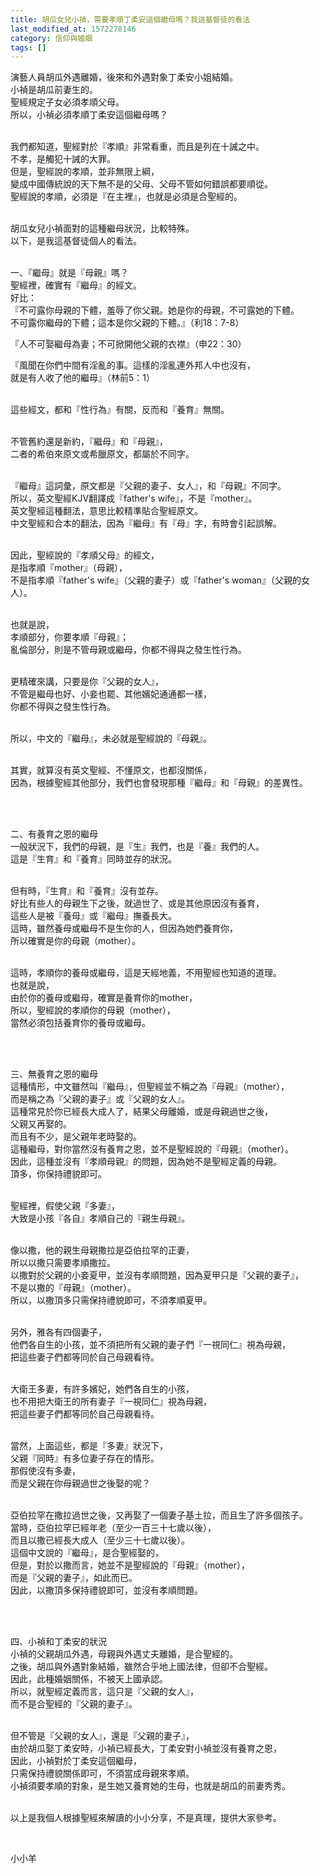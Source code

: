 ```yaml
---
title: 胡瓜女兒小禎，需要孝順丁柔安這個繼母嗎？我這基督徒的看法
last_modified_at: 1572278146
category: 信仰與婚姻
tags: []
---
```


<p>演藝人員胡瓜外遇離婚，後來和外遇對象丁柔安小姐結婚。<br/>
小禎是胡瓜前妻生的。<br/>
聖經規定子女必須孝順父母。<br/>
所以，小禎必須孝順丁柔安這個繼母嗎？</p>
<p><br/>
我們都知道，聖經對於『孝順』非常看重，而且是列在十誡之中。<br/>
不孝，是觸犯十誡的大罪。<br/>
但是，聖經說的孝順，並非無限上綱，<br/>
變成中國傳統說的天下無不是的父母、父母不管如何錯誤都要順從。<br/>
聖經說的孝順，必須是『在主裡』，也就是必須是合聖經的。</p>
<p><br/>
胡瓜女兒小禎面對的這種繼母狀況，比較特殊。<br/>
以下，是我這基督徒個人的看法。</p>
<p><br/>
一、『繼母』就是『母親』嗎？<br/>
聖經裡，確實有『繼母』的經文。<br/>
好比：<br/>
『不可露你母親的下體，羞辱了你父親。她是你的母親，不可露她的下體。<br/>
不可露你繼母的下體；這本是你父親的下體。』（利18：7-8）</p>
<p>『人不可娶繼母為妻；不可掀開他父親的衣襟』（申22：30）</p>
<p>『風聞在你們中間有淫亂的事。這樣的淫亂連外邦人中也沒有，<br/>
就是有人收了他的繼母』（林前5：1）</p>
<p><br/>
這些經文，都和『性行為』有關，反而和『養育』無關。</p>
<p><br/>
不管舊約還是新約，『繼母』和『母親』，<br/>
二者的希伯來原文或希臘原文，都屬於不同字。</p>
<p><br/>
『繼母』這詞彙，原文都是『父親的妻子、女人』，和『母親』不同字。<br/>
所以，英文聖經KJV翻譯成『father's wife』，不是『mother』。<br/>
英文聖經這種翻法，意思比較精準貼合聖經原文。<br/>
中文聖經和合本的翻法，因為『繼母』有『母』字，有時會引起誤解。</p>
<p><br/>
因此，聖經說的『孝順父母』的經文，<br/>
是指孝順『mother』（母親），<br/>
不是指孝順『father's wife』（父親的妻子）或『father's woman』（父親的女人）。</p>
<p><br/>
也就是說，<br/>
孝順部分，你要孝順『母親』；<br/>
亂倫部分，則是不管母親或繼母，你都不得與之發生性行為。</p>
<p><br/>
更精確來講，只要是你『父親的女人』，<br/>
不管是繼母也好、小妾也罷、其他嬪妃通通都一樣，<br/>
你都不得與之發生性行為。</p>
<p><br/>
所以，中文的『繼母』，未必就是聖經說的『母親』。</p>
<p><br/>
其實，就算沒有英文聖經、不懂原文，也都沒關係，<br/>
因為，根據聖經其他部分，我們也會發現那種『繼母』和『母親』的差異性。</p>
<p> </p>
<p><br/>
二、有養育之恩的繼母<br/>
一般狀況下，我們的母親，是『生』我們，也是『養』我們的人。<br/>
這是『生育』和『養育』同時並存的狀況。</p>
<p><br/>
但有時，『生育』和『養育』沒有並存。<br/>
好比有些人的母親生下之後，就過世了、或是其他原因沒有養育，<br/>
這些人是被『養母』或『繼母』撫養長大。<br/>
這時，雖然養母或繼母不是生你的人，但因為她們養育你，<br/>
所以確實是你的母親（mother）。</p>
<p><br/>
這時，孝順你的養母或繼母，這是天經地義，不用聖經也知道的道理。<br/>
也就是說，<br/>
由於你的養母或繼母，確實是養育你的mother，<br/>
所以，聖經說的孝順你的母親（mother），<br/>
當然必須包括養育你的養母或繼母。</p>
<p> </p>
<p><br/>
三、無養育之恩的繼母<br/>
這種情形，中文雖然叫『繼母』，但聖經並不稱之為『母親』（mother），<br/>
而是稱之為『父親的妻子』或『父親的女人』。<br/>
這種常見於你已經長大成人了，結果父母離婚，或是母親過世之後，<br/>
父親又再娶的。<br/>
而且有不少，是父親年老時娶的。<br/>
這種繼母，對你當然沒有養育之恩，並不是聖經說的『母親』（mother）。<br/>
因此，這種並沒有『孝順母親』的問題，因為她不是聖經定義的母親。<br/>
頂多，你保持禮貌即可。</p>
<p><br/>
聖經裡，假使父親『多妻』，<br/>
大致是小孩『各自』孝順自己的『親生母親』。</p>
<p><br/>
像以撒，他的親生母親撒拉是亞伯拉罕的正妻，<br/>
所以以撒只需要孝順撒拉。<br/>
以撒對於父親的小妾夏甲，並沒有孝順問題，因為夏甲只是『父親的妻子』，<br/>
不是以撒的『母親』（mother）。<br/>
所以，以撒頂多只需保持禮貌即可，不須孝順夏甲。</p>
<p><br/>
另外，雅各有四個妻子，<br/>
他們各自生的小孩，並不須把所有父親的妻子們『一視同仁』視為母親，<br/>
把這些妻子們都等同於自己母親看待。</p>
<p><br/>
大衛王多妻，有許多嬪妃，她們各自生的小孩，<br/>
也不用把大衛王的所有妻子『一視同仁』視為母親，<br/>
把這些妻子們都等同於自己母親看待。</p>
<p><br/>
當然，上面這些，都是『多妻』狀況下，<br/>
父親『同時』有多位妻子存在的情形。<br/>
那假使沒有多妻，<br/>
而是父親在你母親過世之後娶的呢？</p>
<p><br/>
亞伯拉罕在撒拉過世之後，又再娶了一個妻子基土拉，而且生了許多個孩子。<br/>
當時，亞伯拉罕已經年老（至少一百三十七歲以後），<br/>
而且以撒已經長大成人（至少三十七歲以後）。<br/>
這個中文說的『繼母』，是合聖經娶的，<br/>
但是，對於以撒而言，她並不是聖經說的『母親』（mother），<br/>
而是『父親的妻子』，如此而已。<br/>
因此，以撒頂多保持禮貌即可，並沒有孝順問題。</p>
<p> </p>
<p><br/>
四、小禎和丁柔安的狀況<br/>
小禎的父親胡瓜外遇，母親與外遇丈夫離婚，是合聖經的。<br/>
之後，胡瓜與外遇對象結婚，雖然合乎地上國法律，但卻不合聖經。<br/>
因此，此種婚姻關係，不被天上國承認。<br/>
所以，就聖經定義而言，這只是『父親的女人』，<br/>
而不是合聖經的『父親的妻子』。</p>
<p><br/>
但不管是『父親的女人』，還是『父親的妻子』，<br/>
由於胡瓜娶丁柔安時，小禎已經長大，丁柔安對小禎並沒有養育之恩，<br/>
因此，小禎對於丁柔安這個繼母，<br/>
只需保持禮貌關係即可，不須當成母親來孝順。<br/>
小禎須要孝順的對象，是生她又養育她的生母，也就是胡瓜的前妻秀秀。</p>
<p><br/>
以上是我個人根據聖經來解讀的小小分享，不是真理，提供大家參考。</p>
<p> </p>
<p>小小羊</p>
